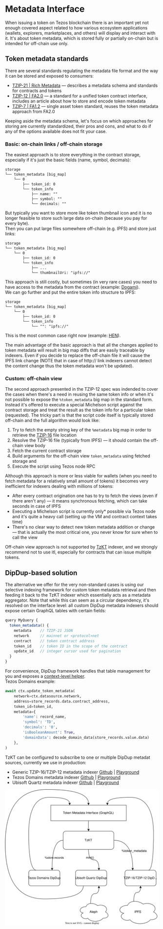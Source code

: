 # Metadata Interface

When issuing a token on Tezos blockchain there is an important yet not enough covered aspect related to how various ecosystem applications (wallets, explorers, marketplaces, and others) will display and interact with it. It's about token metadata, which is stored fully or partially on-chain but is intended for off-chain use only.

## Token metadata standards

There are several standards regulating the metadata file format and the way it can be stored and exposed to consumers:
* [TZIP-21 | Rich Metadata](https://tzip.tezosagora.org/proposal/tzip-21/) — describes a metadata schema and standards for contracts and tokens
* [TZIP-12 | FA2.0](https://tzip.tezosagora.org/proposal/tzip-12/) — a standard for a unified token contract interface, includes an article about how to store and encode token metadata
* [TZIP-7 | FA1.2](https://tzip.tezosagora.org/proposal/tzip-7/) — single asset token standard, reuses the token metadata approach from FA2.0

Keeping aside the metadata schema, let's focus on which approaches for storing are currently standardized, their pros and cons, and what to do if any of the options available does not fit your case.

### Basic: on-chain links / off-chain storage

The easiest approach is to store everything in the contract storage, especially if it's just the basic fields (name, symbol, decimals):

```
storage
└── token_metadata [big_map]
    └── 0
        ├── token_id: 0
        └── token_info
            ├── name: ""
            ├── symbol: ""
            └── decimals: ""
```

But typically you want to store more like token thumbnail icon and it is no longer feasible to store such large data on-chain (because you pay for every byte).  
Then you can put large files somewhere off-chain (e.g. IPFS) and store just links:

```
storage
└── token_metadata [big_map]
    └── 0
        ├── token_id: 0
        └── token_info
            ├── ...
            └── thumbnailUri: "ipfs://"
```

This approach is still costly, but sometimes (in very rare cases) you need to have access to the metadata from the contract (example: [Dogami](https://tzkt.io/KT1NVvPsNDChrLRH5K2cy6Sc9r1uuUwdiZQd/storage/115420)).  
We can go further and put the entire token info structure to IPFS:

```
storage
└── token_metadata [big_map]
    └── 0
        ├── token_id: 0
        └── token_info
            └── "": "ipfs://"
```

This is the most common case right now (example: [HEN](https://tzkt.io/KT1RJ6PbjHpwc3M5rw5s2Nbmefwbuwbdxton/storage/514)).  

The main advantage of the basic approach is that all the changes applied to token metadata will result in big map diffs that are easily traceable by indexers. Even if you decide to replace the off-chain file it will cause the IPFS link change (NOTE that in case of http:// link indexers cannot detect the content change thus the token metadata won't be updated).

### Custom: off-chain view

The second approach presented in the TZIP-12 spec was indended to cover the cases when there's a need in reusing the same token info or when it's not possible to expose the `%token_metadata` big map in the standard form. Instead it's offered to execute a special Michelson script against the contract storage and treat the result as the token info for a particular token (requested). The tricky part is that the script code itself is typically stored off-chain and the full algorithm would look like:
1. Try to fetch the empty string key of the `%metadata` big map in order to retrieve the [TZIP-16](https://tzip.tezosagora.org/proposal/tzip-16/) file location
2. Resolve the TZIP-16 file (typically from IPFS) — it should contain the off-chain view body
3. Fetch the current contract storage
4. Build arguments for the off-chain view `token_metadata` using fetched storage and
5. Execute the script using Tezos node RPC

Although this approach is more or less viable for wallets (when you need to fetch metadata for a relatively small amount of tokens) it becomes very inefficient for indexers dealing with millions of tokens:
* After every contract origination one has to try to fetch the views (even if there aren't any) — it means synchronous fetching, which can take seconds in case of IPFS
* Executing a Michelson script is currently only* possible via Tezos node and it's quite a heavy call (setting up the VM and contract context takes time)
* There's no clear way to detect new token metadata addition or change — that is actually the most critical one, you never know for sure when to call the view

Off-chain view approach is not supported by [TzKT](https://tzkt.io/) indexer, and we strongly recommend not to use itl, especially for contracts that can issue multiple tokens.

## DipDup-based solution

The alternative we offer for the very non-standard cases is using our selective indexing framework for custom token metadata retrieval and then feeding it back to the TzKT indexer which essentially acts as a metadata aggregator. Note that while this can seem as a circular dependency, it's resolved on the interface level: all custom DipDup metadata indexers should expose certain GraphQL tables with certain fields:

```js
query MyQuery {
  token_metadata() {
    metadata    // TZIP-21 JSON
    network     // mainnet or <protocol>net
    contract    // token contract address
    token_id    // token ID in the scope of the contract
    update_id   // integer cursor used for pagination
  }
}
```

For convenience, DipDup framework handles that table management for you and exposes a [context-level helper](../advanced/context/README.md).  
Tezos Domains example:

```python
await ctx.update_token_metadata(
    network=ctx.datasource.network,
    address=store_records.data.contract_address,
    token_id=token_id,
    metadata={
        'name': record_name,
        'symbol': 'TD',
        'decimals': '0',
        'isBooleanAmount': True,
        'domainData': decode_domain_data(store_records.value.data)
    },
)
```

TzKT can be configured to subscribe to one or multiple DipDup metadat sources, currently we use in production:
* Generic TZIP-16/TZIP-12 metadata indexer [Github](https://github.com/dipdup-net/metadata) | [Playground](https://dipdup.net/sandbox.html?service=metadata)
* Tezos Domains metadata indexer [Github](https://github.com/dipdup-net/tezos-domains) | [Playground](https://dipdup.net/sandbox.html?service=domains)
* Ubisoft Quartz metadata indexer [Github](https://github.com/dipdup-net/quartz-metadata) | [Playground](https://dipdup.net/sandbox.html?service=quartz)

![TzKT token metadata flow](../.gitbook/assets/metadata_interface.svg)